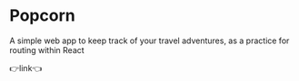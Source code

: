 # Popcorn

A simple web app to keep track of your travel adventures, as a practice for routing within React

👉link👈
